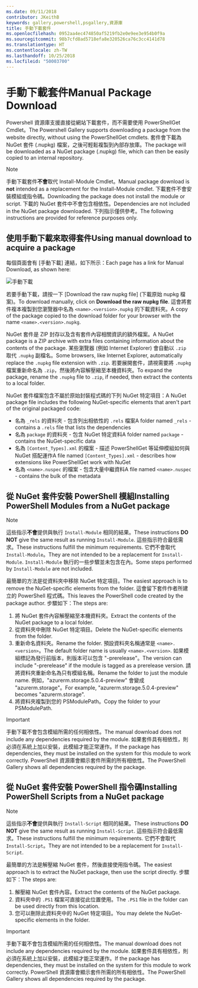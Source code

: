 ```yaml
---
ms.date: 09/11/2018
contributor: JKeithB
keywords: gallery,powershell,psgallery,資源庫
title: 手動下載套件
ms.openlocfilehash: 0952aa4ec474850af5219fb2e0e9ee3e954b0f9a
ms.sourcegitcommit: 98b7cfd8ad5718efa8e320526ca76c3cc4141d78
ms.translationtype: HT
ms.contentlocale: zh-TW
ms.lasthandoff: 10/25/2018
ms.locfileid: "50003700"
---
```

# <a name="manual-package-download"></a><span data-ttu-id="80ac7-103">手動下載套件</span><span class="sxs-lookup"><span data-stu-id="80ac7-103">Manual Package Download</span></span>

<span data-ttu-id="80ac7-104">Powershell 資源庫支援直接從網站下載套件，而不需要使用 PowerShellGet Cmdlet。</span><span class="sxs-lookup"><span data-stu-id="80ac7-104">The Powershell Gallery supports downloading a package from the website directly, without using the PowerShellGet cmdlets.</span></span> <span data-ttu-id="80ac7-105">套件會下載為 NuGet 套件 (.nupkg) 檔案，之後可輕鬆複製到內部存放庫。</span><span class="sxs-lookup"><span data-stu-id="80ac7-105">The package will be downloaded as a NuGet package (.nupkg) file, which can then be easily copied to an internal repository.</span></span>

> [!NOTE]
> <span data-ttu-id="80ac7-106">手動下載套件**不會**取代 Install-Module Cmdlet。</span><span class="sxs-lookup"><span data-stu-id="80ac7-106">Manual package download is **not** intended as a replacement for the Install-Module cmdlet.</span></span>
> <span data-ttu-id="80ac7-107">下載套件不會安裝模組或指令碼。</span><span class="sxs-lookup"><span data-stu-id="80ac7-107">Downloading the package does not install the module or script.</span></span> <span data-ttu-id="80ac7-108">下載的 NuGet 套件中不會包含相依性。</span><span class="sxs-lookup"><span data-stu-id="80ac7-108">Dependencies are not included in the NuGet package downloaded.</span></span> <span data-ttu-id="80ac7-109">下列指示僅供參考。</span><span class="sxs-lookup"><span data-stu-id="80ac7-109">The following instructions are provided for reference purposes only.</span></span>

## <a name="using-manual-download-to-acquire-a-package"></a><span data-ttu-id="80ac7-110">使用手動下載來取得套件</span><span class="sxs-lookup"><span data-stu-id="80ac7-110">Using manual download to acquire a package</span></span>

<span data-ttu-id="80ac7-111">每個頁面會有 [手動下載] 連結，如下所示：</span><span class="sxs-lookup"><span data-stu-id="80ac7-111">Each page has a link for Manual Download, as shown here:</span></span>

![手動下載](../../Images/packagedisplaypagewithpseditions.png)

<span data-ttu-id="80ac7-113">若要手動下載，請按一下 [Download the raw nupkg file] \(下載原始 nupkg 檔案\)。</span><span class="sxs-lookup"><span data-stu-id="80ac7-113">To download manually, click on **Download the raw nupkg file**.</span></span> <span data-ttu-id="80ac7-114">這會將套件複本複製到您瀏覽器中名為 `<name>.<version>.nupkg` 的下載資料夾。</span><span class="sxs-lookup"><span data-stu-id="80ac7-114">A copy of the package copied to the download folder for your browser with the name `<name>.<version>.nupkg`.</span></span>

<span data-ttu-id="80ac7-115">NuGet 套件是 ZIP 封存以及含有套件內容相關資訊的額外檔案。</span><span class="sxs-lookup"><span data-stu-id="80ac7-115">A NuGet package is a ZIP archive with extra files containing information about the contents of the package.</span></span> <span data-ttu-id="80ac7-116">某些瀏覽器 (例如 Internet Explorer) 會自動以 `.zip` 取代 `.nupkg` 副檔名。</span><span class="sxs-lookup"><span data-stu-id="80ac7-116">Some browsers, like Internet Explorer, automatically replace the `.nupkg` file extension with `.zip`.</span></span> <span data-ttu-id="80ac7-117">若要展開套件，請視需要將 `.nupkg` 檔案重新命名為 `.zip`，然後將內容解壓縮至本機資料夾。</span><span class="sxs-lookup"><span data-stu-id="80ac7-117">To expand the package, rename the `.nupkg` file to `.zip`, if needed, then extract the contents to a local folder.</span></span>

<span data-ttu-id="80ac7-118">NuGet 套件檔案包含不屬於原始封裝程式碼的下列 NuGet 特定項目：</span><span class="sxs-lookup"><span data-stu-id="80ac7-118">A NuGet package file includes the following NuGet-specific elements that aren't part of the original packaged code:</span></span>

- <span data-ttu-id="80ac7-119">名為 `_rels` 的資料夾 - 包含列出相依性的 `.rels` 檔案</span><span class="sxs-lookup"><span data-stu-id="80ac7-119">A folder named `_rels` - contains a `.rels` file that lists the dependencies</span></span>
- <span data-ttu-id="80ac7-120">名為 `package` 的資料夾 - 包含 NuGet 特定資料</span><span class="sxs-lookup"><span data-stu-id="80ac7-120">A folder named `package` - contains the NuGet-specific data</span></span>
- <span data-ttu-id="80ac7-121">名為 `[Content_Types].xml` 的檔案 - 描述 PowerShellGet 等延伸模組如何與 NuGet 搭配運作</span><span class="sxs-lookup"><span data-stu-id="80ac7-121">A file named `[Content_Types].xml` - describes how extensions like PowerShellGet work with NuGet</span></span>
- <span data-ttu-id="80ac7-122">名為 `<name>.nuspec` 的檔案 - 包含大量中繼資料</span><span class="sxs-lookup"><span data-stu-id="80ac7-122">A file named `<name>.nuspec` - contains the bulk of the metadata</span></span>

## <a name="installing-powershell-modules-from-a-nuget-package"></a><span data-ttu-id="80ac7-123">從 NuGet 套件安裝 PowerShell 模組</span><span class="sxs-lookup"><span data-stu-id="80ac7-123">Installing PowerShell Modules from a NuGet package</span></span>

> [!NOTE]
> <span data-ttu-id="80ac7-124">這些指示**不會**提供與執行 `Install-Module` 相同的結果。</span><span class="sxs-lookup"><span data-stu-id="80ac7-124">These instructions **DO NOT** give the same result as running `Install-Module`.</span></span> <span data-ttu-id="80ac7-125">這些指示符合最低需求。</span><span class="sxs-lookup"><span data-stu-id="80ac7-125">These instructions fulfill the minimum requirements.</span></span> <span data-ttu-id="80ac7-126">它們不會取代 `Install-Module`。</span><span class="sxs-lookup"><span data-stu-id="80ac7-126">They are not intended to be a replacement for `Install-Module`.</span></span> <span data-ttu-id="80ac7-127">`Install-Module` 執行的一些步驟並未包含在內。</span><span class="sxs-lookup"><span data-stu-id="80ac7-127">Some steps performed by `Install-Module` are not included.</span></span>

<span data-ttu-id="80ac7-128">最簡單的方法是從資料夾中移除 NuGet 特定項目。</span><span class="sxs-lookup"><span data-stu-id="80ac7-128">The easiest approach is to remove the NuGet-specific elements from the folder.</span></span> <span data-ttu-id="80ac7-129">這會留下套件作者所建立的 PowerShell 程式碼。</span><span class="sxs-lookup"><span data-stu-id="80ac7-129">This leaves the PowerShell code created by the package author.</span></span> <span data-ttu-id="80ac7-130">步驟如下：</span><span class="sxs-lookup"><span data-stu-id="80ac7-130">The steps are:</span></span>

1. <span data-ttu-id="80ac7-131">將 NuGet 套件內容解壓縮至本機資料夾。</span><span class="sxs-lookup"><span data-stu-id="80ac7-131">Extract the contents of the NuGet package to a local folder.</span></span>
2. <span data-ttu-id="80ac7-132">從資料夾中刪除 NuGet 特定項目。</span><span class="sxs-lookup"><span data-stu-id="80ac7-132">Delete the NuGet-specific elements from the folder.</span></span>
3. <span data-ttu-id="80ac7-133">重新命名資料夾。</span><span class="sxs-lookup"><span data-stu-id="80ac7-133">Rename the folder.</span></span> <span data-ttu-id="80ac7-134">預設資料夾名稱通常是 `<name>.<version>`。</span><span class="sxs-lookup"><span data-stu-id="80ac7-134">The default folder name is usually `<name>.<version>`.</span></span> <span data-ttu-id="80ac7-135">如果模組標記為發行前版本，則版本可以包含 "-prerelease"。</span><span class="sxs-lookup"><span data-stu-id="80ac7-135">The version can include "-prerelease" if the module is tagged as a prerelease version.</span></span> <span data-ttu-id="80ac7-136">請將資料夾重新命名為只有模組名稱。</span><span class="sxs-lookup"><span data-stu-id="80ac7-136">Rename the folder to just the module name.</span></span> <span data-ttu-id="80ac7-137">例如，"azurerm.storage.5.0.4-preview" 會變成 "azurerm.storage"。</span><span class="sxs-lookup"><span data-stu-id="80ac7-137">For example, "azurerm.storage.5.0.4-preview" becomes "azurerm.storage".</span></span>
4. <span data-ttu-id="80ac7-138">將資料夾複製到您的 PSModulePath。</span><span class="sxs-lookup"><span data-stu-id="80ac7-138">Copy the folder to your PSModulePath.</span></span>

> [!IMPORTANT]
> <span data-ttu-id="80ac7-139">手動下載不會包含模組所需的任何相依性。</span><span class="sxs-lookup"><span data-stu-id="80ac7-139">The manual download does not include any dependencies required by the module.</span></span> <span data-ttu-id="80ac7-140">如果套件具有相依性，則必須在系統上加以安裝，此模組才能正常運作。</span><span class="sxs-lookup"><span data-stu-id="80ac7-140">If the package has dependencies, they must be installed on the system for this module to work correctly.</span></span> <span data-ttu-id="80ac7-141">PowerShell 資源庫會顯示套件所需的所有相依性。</span><span class="sxs-lookup"><span data-stu-id="80ac7-141">The PowerShell Gallery shows all dependencies required by the package.</span></span>

## <a name="installing-powershell-scripts-from-a-nuget-package"></a><span data-ttu-id="80ac7-142">從 NuGet 套件安裝 PowerShell 指令碼</span><span class="sxs-lookup"><span data-stu-id="80ac7-142">Installing PowerShell Scripts from a NuGet package</span></span>

> [!NOTE]
> <span data-ttu-id="80ac7-143">這些指示**不會**提供與執行 `Install-Script` 相同的結果。</span><span class="sxs-lookup"><span data-stu-id="80ac7-143">These instructions **DO NOT** give the same result as running `Install-Script`.</span></span> <span data-ttu-id="80ac7-144">這些指示符合最低需求。</span><span class="sxs-lookup"><span data-stu-id="80ac7-144">These instructions fulfill the minimum requirements.</span></span> <span data-ttu-id="80ac7-145">它們不會取代 `Install-Script`。</span><span class="sxs-lookup"><span data-stu-id="80ac7-145">They are not intended to be a replacement for `Install-Script`.</span></span>

<span data-ttu-id="80ac7-146">最簡單的方法是解壓縮 NuGet 套件，然後直接使用指令碼。</span><span class="sxs-lookup"><span data-stu-id="80ac7-146">The easiest approach is to extract the NuGet package, then use the script directly.</span></span> <span data-ttu-id="80ac7-147">步驟如下：</span><span class="sxs-lookup"><span data-stu-id="80ac7-147">The steps are:</span></span>

1. <span data-ttu-id="80ac7-148">解壓縮 NuGet 套件內容。</span><span class="sxs-lookup"><span data-stu-id="80ac7-148">Extract the contents of the NuGet package.</span></span>
2. <span data-ttu-id="80ac7-149">資料夾中的 `.PS1` 檔案可直接從此位置使用。</span><span class="sxs-lookup"><span data-stu-id="80ac7-149">The `.PS1` file in the folder can be used directly from this location.</span></span>
3. <span data-ttu-id="80ac7-150">您可以刪除此資料夾中的 NuGet 特定項目。</span><span class="sxs-lookup"><span data-stu-id="80ac7-150">You may delete the NuGet-specific elements in the folder.</span></span>

> [!IMPORTANT]
> <span data-ttu-id="80ac7-151">手動下載不會包含模組所需的任何相依性。</span><span class="sxs-lookup"><span data-stu-id="80ac7-151">The manual download does not include any dependencies required by the module.</span></span> <span data-ttu-id="80ac7-152">如果套件具有相依性，則必須在系統上加以安裝，此模組才能正常運作。</span><span class="sxs-lookup"><span data-stu-id="80ac7-152">If the package has dependencies, they must be installed on the system for this module to work correctly.</span></span> <span data-ttu-id="80ac7-153">PowerShell 資源庫會顯示套件所需的所有相依性。</span><span class="sxs-lookup"><span data-stu-id="80ac7-153">The PowerShell Gallery shows all dependencies required by the package.</span></span>
